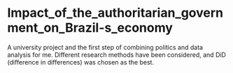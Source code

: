 # Impact_of_the_authoritarian_government_on_Brazil-s_economy
A university project and the first step of combining politics and data analysis for me. Different research methods have been considered, and DiD (difference in differences) was chosen as the best.
